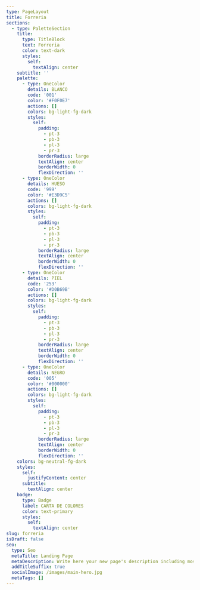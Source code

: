 ```yaml
---
type: PageLayout
title: Forreria
sections:
  - type: PaletteSection
    title:
      type: TitleBlock
      text: Forreria
      color: text-dark
      styles:
        self:
          textAlign: center
    subtitle: ''
    palette:
      - type: OneColor
        details: BLANCO
        code: '001'
        color: '#F0F0E7'
        actions: []
        colors: bg-light-fg-dark
        styles:
          self:
            padding: 
              - pt-3
              - pb-3
              - pl-3
              - pr-3
            borderRadius: large
            textAlign: center
            borderWidth: 0
            flexDirection: ''
      - type: OneColor
        details: HUESO
        code: '999'
        color: '#E3D9C5'
        actions: []
        colors: bg-light-fg-dark
        styles:
          self:
            padding: 
              - pt-3
              - pb-3
              - pl-3
              - pr-3
            borderRadius: large
            textAlign: center
            borderWidth: 0
            flexDirection: ''
      - type: OneColor
        details: PIEL
        code: '253'
        color: '#D0B69B'
        actions: []
        colors: bg-light-fg-dark
        styles:
          self:
            padding: 
              - pt-3
              - pb-3
              - pl-3
              - pr-3
            borderRadius: large
            textAlign: center
            borderWidth: 0
            flexDirection: ''
      - type: OneColor
        details: NEGRO
        code: '005'
        color: '#000000'
        actions: []
        colors: bg-light-fg-dark
        styles:
          self:
            padding:
              - pt-3
              - pb-3
              - pl-3
              - pr-3
            borderRadius: large
            textAlign: center
            borderWidth: 0
            flexDirection: ''
    colors: bg-neutral-fg-dark
    styles:
      self:
        justifyContent: center
      subtitle:
        textAlign: center
    badge:
      type: Badge
      label: CARTA DE COLORES
      color: text-primary
      styles:
        self:
          textAlign: center
slug: forreria
isDraft: false
seo:
  type: Seo
  metaTitle: Landing Page
  metaDescription: Write here your new page's description including most relevant keywords.
  addTitleSuffix: true
  socialImage: /images/main-hero.jpg
  metaTags: []
---
```

